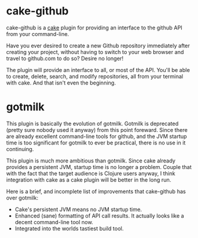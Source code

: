 # cake-github

cake-github is a [cake](http://github.com/ninjudd/cake) plugin for providing an interface to the github API from your command-line.

Have you ever desired to create a new Github repository immediately after creating your project, without having to switch to your web browser and travel to github.com to do so? Desire no longer!

The plugin will provide an interface to all, or most of the API. You'll be able to create, delete, search, and modify repositories, all from your terminal with cake. And that isn't even the beginning.

# gotmilk

This plugin is basically the evolution of gotmilk. Gotmilk is deprecated (pretty sure nobody used it anyway) from this point foreward. Since there are already excellent command-line tools for github, and the JVM startup time is too significant for gotmilk to ever be practical, there is no use in it continuing.

This plugin is much more ambitious than gotmilk. Since cake already provides a persistent JVM, startup time is no longer a problem. Couple that with the fact that the target audience is Clojure users anyway, I think integration with cake as a cake plugin will be better in the long run.

Here is a brief, and incomplete list of improvements that cake-github has over gotmilk:

* Cake's persistent JVM means no JVM startup time.
* Enhanced (sane) formatting of API call results. It actually looks like a decent command-line tool now.
* Integrated into the worlds tastiest build tool.
